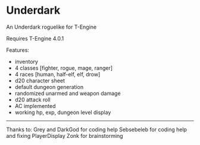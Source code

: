 Underdark
=========

An Underdark roguelike for T-Engine

Requires T-Engine 4.0.1

Features:
- inventory
- 4 classes [fighter, rogue, mage, ranger]
- 4 races [human, half-elf, elf, drow]
- d20 character sheet
- default dungeon generation
- randomized unarmed and weapon damage
- d20 attack roll
- AC implemented
- working hp, exp, dungeon level display

***
Thanks to:
Grey and DarkGod for coding help
Sebsebeleb for coding help and fixing PlayerDisplay
Zonk for brainstorming

